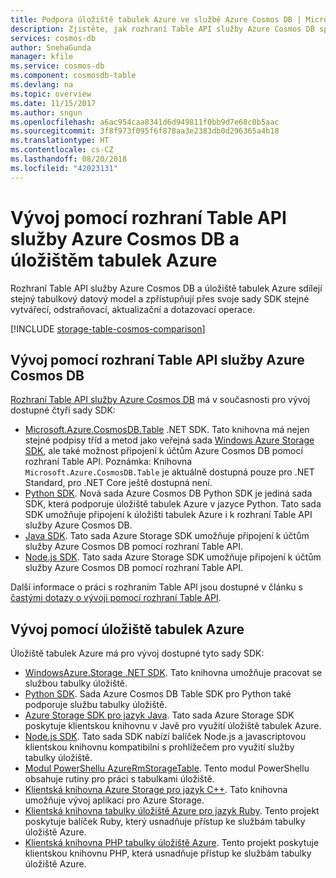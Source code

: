 ```yaml
---
title: Podpora úložiště tabulek Azure ve službě Azure Cosmos DB | Microsoft Docs
description: Zjistěte, jak rozhraní Table API služby Azure Cosmos DB spolupracuje s tabulkami úložišť v Azure.
services: cosmos-db
author: SnehaGunda
manager: kfile
ms.service: cosmos-db
ms.component: cosmosdb-table
ms.devlang: na
ms.topic: overview
ms.date: 11/15/2017
ms.author: sngun
ms.openlocfilehash: a6ac954caa8341d6d949811f0bb9d7e68c0b5aac
ms.sourcegitcommit: 3f8f973f095f6f878aa3e2383db0d296365a4b18
ms.translationtype: HT
ms.contentlocale: cs-CZ
ms.lasthandoff: 08/20/2018
ms.locfileid: "42023131"
---
```

# <a name="developing-with-azure-cosmos-db-table-api-and-azure-table-storage"></a>Vývoj pomocí rozhraní Table API služby Azure Cosmos DB a úložištěm tabulek Azure

Rozhraní Table API služby Azure Cosmos DB a úložiště tabulek Azure sdílejí stejný tabulkový datový model a zpřístupňují přes svoje sady SDK stejné vytvářecí, odstraňovací, aktualizační a dotazovací operace. 

[!INCLUDE [storage-table-cosmos-comparison](../../includes/storage-table-cosmos-comparison.md)]

## <a name="developing-with-the-azure-cosmos-db-table-api"></a>Vývoj pomocí rozhraní Table API služby Azure Cosmos DB

[Rozhraní Table API služby Azure Cosmos DB](table-introduction.md) má v současnosti pro vývoj dostupné čtyři sady SDK: 
- [Microsoft.Azure.CosmosDB.Table](https://aka.ms/tableapinuget) .NET SDK. Tato knihovna má nejen stejné podpisy tříd a metod jako veřejná sada [Windows Azure Storage SDK](https://www.nuget.org/packages/WindowsAzure.Storage), ale také možnost připojení k účtům Azure Cosmos DB pomocí rozhraní Table API. Poznámka: Knihovna `Microsoft.Azure.CosmosDB.Table` je aktuálně dostupná pouze pro .NET Standard, pro .NET Core ještě dostupná není.
- [Python SDK](table-sdk-python.md). Nová sada Azure Cosmos DB Python SDK je jediná sada SDK, která podporuje úložiště tabulek Azure v jazyce Python. Tato sada SDK umožňuje připojení k úložišti tabulek Azure i k rozhraní Table API služby Azure Cosmos DB.
- [Java SDK](table-sdk-java.md). Tato sada Azure Storage SDK umožňuje připojení k účtům služby Azure Cosmos DB pomocí rozhraní Table API.
- [Node.js SDK](table-sdk-nodejs.md). Tato sada Azure Storage SDK umožňuje připojení k účtům služby Azure Cosmos DB pomocí rozhraní Table API.

Další informace o práci s rozhraním Table API jsou dostupné v článku s [častými dotazy o vývoji pomocí rozhraní Table API](faq.md#develop-with-the-table-api).

## <a name="developing-with-azure-table-storage"></a>Vývoj pomocí úložiště tabulek Azure

Úložiště tabulek Azure má pro vývoj dostupné tyto sady SDK:

- [WindowsAzure.Storage .NET SDK](https://www.nuget.org/packages/WindowsAzure.Storage/). Tato knihovna umožňuje pracovat se službou tabulky úložiště.
- [Python SDK](table-sdk-python.md). Sada Azure Cosmos DB Table SDK pro Python také podporuje službu tabulky úložiště.
- [Azure Storage SDK pro jazyk Java](https://github.com/azure/azure-storage-java). Tato sada Azure Storage SDK poskytuje klientskou knihovnu v Javě pro využití úložiště tabulek Azure.
- [Node.js SDK](table-sdk-nodejs.md). Tato sada SDK nabízí balíček Node.js a javascriptovou klientskou knihovnu kompatibilní s prohlížečem pro využití služby tabulky úložiště.
- [Modul PowerShellu AzureRmStorageTable](https://www.powershellgallery.com/packages/AzureRmStorageTable/1.0.0.7). Tento modul PowerShellu obsahuje rutiny pro práci s tabulkami úložiště.
- [Klientská knihovna Azure Storage pro jazyk C++](https://github.com/Azure/azure-storage-cpp/). Tato knihovna umožňuje vývoj aplikací pro Azure Storage.
- [Klientská knihovna tabulky úložiště Azure pro jazyk Ruby](https://github.com/azure/azure-storage-ruby/tree/master/table). Tento projekt poskytuje balíček Ruby, který usnadňuje přístup ke službám tabulky úložiště Azure.
- [Klientská knihovna PHP tabulky úložiště Azure](https://github.com/Azure/azure-storage-php/tree/master/azure-storage-table). Tento projekt poskytuje klientskou knihovnu PHP, která usnadňuje přístup ke službám tabulky úložiště Azure.


   





